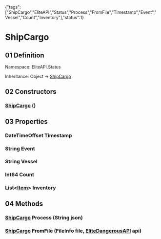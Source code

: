 {"tags":["ShipCargo","EliteAPI","Status","Process","FromFile","Timestamp","Event","Vessel","Count","Inventory"],"status":1}

# ShipCargo

## 01 Definition

Namespace: <span class='code'>EliteAPI.Status</span>

Inheritance: <span class='code'>Object</span> → <span class='code'>[ShipCargo](../../EliteAPI/Status/ShipCargo.html)</span>

## 02 Constructors

### <span class='code'>[ShipCargo](../../EliteAPI/Status/ShipCargo.html)</span> ()

## 03 Properties

### <span class='code'>DateTimeOffset</span> Timestamp

### <span class='code'>String</span> Event

### <span class='code'>String</span> Vessel

### <span class='code'>Int64</span> Count

### <span class='code'>List<[Item](../../EliteAPI/Status/Item.html)></span> Inventory

## 04 Methods

### <span class='code'>[ShipCargo](../../EliteAPI/Status/ShipCargo.html)</span> Process (<span class='code'>String</span> json)

### <span class='code'>[ShipCargo](../../EliteAPI/Status/ShipCargo.html)</span> FromFile (<span class='code'>FileInfo</span> file, <span class='code'>[EliteDangerousAPI](../EliteAPI/EliteDangerousAPI.html)</span> api)

